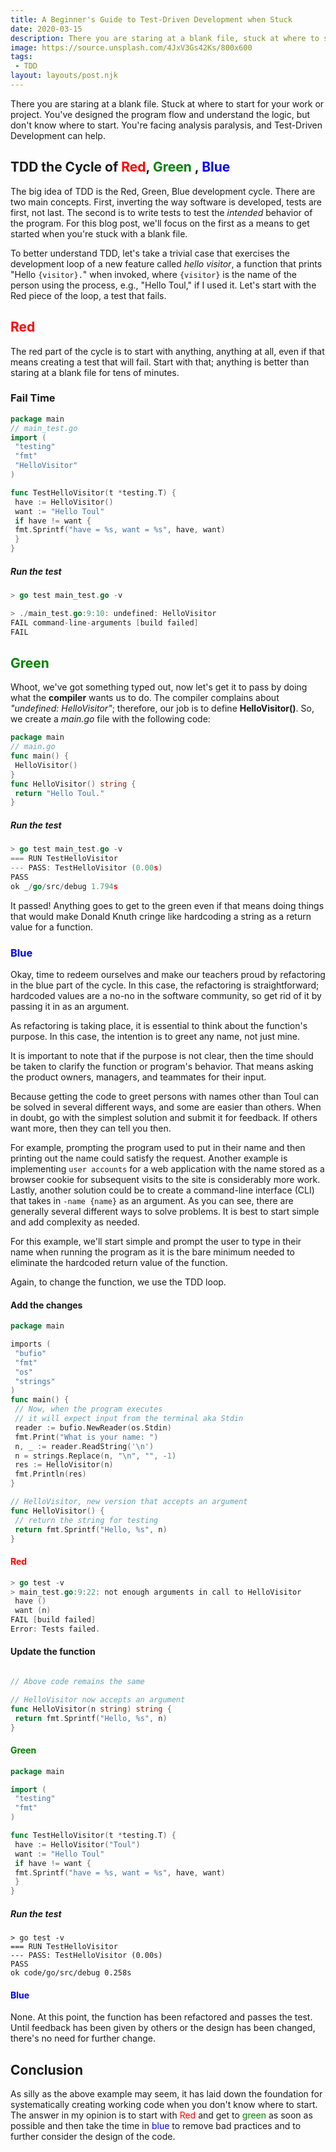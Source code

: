 ```yaml
---
title: A Beginner's Guide to Test-Driven Development when Stuck
date: 2020-03-15
description: There you are staring at a blank file, stuck at where to start. Facing analysis paralysis. Test-Driven Development can help.
image: https://source.unsplash.com/4JxV3Gs42Ks/800x600
tags:
 - TDD
layout: layouts/post.njk
---
```


<!-- Excerpt Start -->
There you are staring at a blank file. Stuck at where to start for your work or project. You've designed the program flow and understand the logic, but don't know where to start. You're facing analysis paralysis, and Test-Driven Development can help.
<!-- Excerpt End -->

## TDD the Cycle of <span style="color:red">Red</span>, <span style="color:green">Green </span>, <span style="color:blue">Blue</span> 

The big idea of TDD is the Red, Green, Blue development cycle. There are two main concepts. First, inverting the way software is developed, tests are first, not last. The second is to write tests to test the *intended* behavior of the program. For this blog post, we'll focus on the first as a means to get started when you're stuck with a blank file.

To better understand TDD, let's take a trivial case that exercises the development loop of a new feature called *hello visitor*, a function that prints "Hello `{visitor}.`" when invoked, where `{visitor}` is the name of the person using the process, e.g., "Hello Toul," if I used it. Let's start with the Red piece of the loop, a test that fails.


## <span style="color:red">Red</span>

The red part of the cycle is to start with anything, anything at all, even if that means creating a test that will fail. Start with that; anything is better than staring at a blank file for tens of minutes.

### Fail Time 

```go
package main
// main_test.go
import (
 "testing"
 "fmt"
 "HelloVisitor"
)

func TestHelloVisitor(t *testing.T) {
 have := HelloVisitor()
 want := "Hello Toul"
 if have != want {
 fmt.Sprintf("have = %s, want = %s", have, want)
 } 
}
```
##### Run the test

```go
> go test main_test.go -v 

> ./main_test.go:9:10: undefined: HelloVisitor
FAIL command-line-arguments [build failed]
FAIL
```
## <span style="color:green">Green </span>

Whoot, we've got something typed out, now let's get it to pass by doing what the **compiler** wants us to do. The compiler complains about *"undefined: HelloVisitor"*; therefore, our job is to define **HelloVisitor()**. So, we create a *main.go* file with the following code:

```go
package main 
// main.go
func main() {
 HelloVisitor()
}
func HelloVisitor() string {
 return "Hello Toul."
}
```

##### Run the test

```go
> go test main_test.go -v 
=== RUN TestHelloVisitor
--- PASS: TestHelloVisitor (0.00s)
PASS
ok _/go/src/debug 1.794s
```
It passed! Anything goes to get to the green even if that means doing things that would make Donald Knuth cringe like hardcoding a string as a return value for a function.

### <span style="color:blue">Blue</span>

Okay, time to redeem ourselves and make our teachers proud by refactoring in the blue part of the cycle. In this case, the refactoring is straightforward; hardcoded values are a no-no in the software community, so get rid of it by passing it in as an argument.

As refactoring is taking place, it is essential to think about the function's purpose. In this case, the intention is to greet any name, not just mine. 

It is important to note that if the purpose is not clear, then the time should be taken to clarify the function or program's behavior. That means asking the product owners, managers, and teammates for their input. 

Because getting the code to greet persons with names other than Toul can be solved in several different ways, and some are easier than others. When in doubt, go with the simplest solution and submit it for feedback. If others want more, then they can tell you then.

For example, prompting the program used to put in their name and then printing out the name could satisfy the request. Another example is implementing `user accounts` for a web application with the name stored as a browser cookie for subsequent visits to the site is considerably more work. Lastly, another solution could be to create a command-line interface (CLI) that takes in `-name {name}` as an argument. As you can see, there are generally several different ways to solve problems. It is best to start simple and add complexity as needed. 

For this example, we'll start simple and prompt the user to type in their name when running the program as it is the bare minimum needed to eliminate the hardcoded return value of the function.

Again, to change the function, we use the TDD loop.


#### Add the changes

```go
package main 

imports (
 "bufio"
 "fmt"
 "os"
 "strings"
)
func main() {
 // Now, when the program executes 
 // it will expect input from the terminal aka Stdin
 reader := bufio.NewReader(os.Stdin)
 fmt.Print("What is your name: ")
 n, _ := reader.ReadString('\n')
 n = strings.Replace(n, "\n", "", -1)
 res := HelloVisitor(n)
 fmt.Println(res)
}

// HelloVisitor, new version that accepts an argument
func HelloVisitor() {
 // return the string for testing
 return fmt.Sprintf("Hello, %s", n)
}
```

#### <span style="color:red">Red</span>

```go
> go test -v
> main_test.go:9:22: not enough arguments in call to HelloVisitor
 have ()
 want (n)
FAIL [build failed]
Error: Tests failed.
```

#### Update the function

```go 

// Above code remains the same

// HelloVisitor now accepts an argument
func HelloVisitor(n string) string {
 return fmt.Sprintf("Hello, %s", n)
}

```

#### <span style="color:green">Green </span>


```go
package main

import (
 "testing"
 "fmt"
)

func TestHelloVisitor(t *testing.T) {
 have := HelloVisitor("Toul")
 want := "Hello Toul"
 if have != want {
 fmt.Sprintf("have = %s, want = %s", have, want)
 }
}
```

##### Run the test

```
> go test -v 
=== RUN TestHelloVisitor
--- PASS: TestHelloVisitor (0.00s)
PASS
ok code/go/src/debug 0.258s
```

#### <span style="color:blue">Blue</span>

None. At this point, the function has been refactored and passes the test. Until feedback has been given by others or the design has been changed, there's no need for further change.

## Conclusion

As silly as the above example may seem, it has laid down the foundation for systematically creating working code when you don't know where to start. The answer in my opinion is to start with <span style="color:red">Red</span> and get to <span style="color:green">green</span> as soon as possible and then take the time in <span style="color:blue">blue</span> to remove bad practices and to further consider the design of the code.

